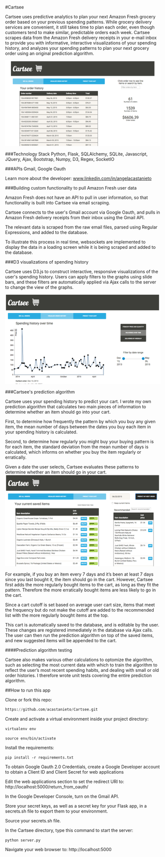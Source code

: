 #Cartsee

Cartsee uses predictive analytics to plan your next Amazon Fresh grocery order based on your previous spending patterns.  While grocery delivery services are convenient, it still takes time to plan each order, even though customers tend to make similar, predictable orders each week.  Cartsee scrapes data from the Amazon Fresh delivery receipts in your e-mail inbox to provide you with informative, interactive visualizations of your spending history, and analyzes your spending patterns to plan your next grocery order using an original prediction algorithm.  

![alt text](https://github.com/acastanieto/assets/blob/master/cartsee_orders.png "Cartsee orders page")

###Technology Stack
Python, Flask, SQLAlchemy, SQLite, Javascript, JQuery, Ajax, Bootstrap, Numpy, D3, Regex, SocketIO

###APIs
Gmail, Google Oauth

Learn more about the developer:  www.linkedin.com/in/angelacastanieto


###Building custom functionality to pull Amazon Fresh user data

Amazon Fresh does not have an API to pull in user information, so that functionality is built into Cartsee via email scraping.

Cartsee connects to the user's Gmail account via Google Oauth, and pulls in Amazon Fresh delivery receipts from their inbox using the Gmail API.  

The relevant data is scraped from the raw email files, parsed using Regular Expressions, and added to the database.

To illustrate this process in real time, websockets are implemented to display the data in a loading screen while it is being scraped and added to the database.


###D3 visualizations of spending history

Cartsee uses D3.js to construct interactive, responsive visualizations of the user's spending history.  Users can apply filters to the graphs using slide bars, and these filters are automatically applied via Ajax calls to the server to change the view of the graphs.  

![alt text](https://github.com/acastanieto/assets/blob/master/cartsee_d3.png "Cartsee D3 graph page")


###Cartsee's prediction algorithm

Cartsee uses your spending history to predict your cart.  I wrote my own prediction algorithm that calculates two main pieces of information to determine whether an item should go into your cart.  

First, to determine how frequently the pattern by which you buy any given item, the mean number of days between the dates you buy each item in your spending history is calculated.

Second, to determine how regularly you might buy your buying pattern is for each item, the standard deviation from the mean number of days is calculated, which informs on whether you buy the item regularly or erratically.  

Given a date the user selects, Cartsee evaluates these patterns to determine whether an item should go in your cart.  
![alt text](https://github.com/acastanieto/assets/blob/master/cartsee_prediction.png "Cartsee prediction page")

For example, if you buy an item every 7 days and it’s been at least 7 days since you last bought it, the item should go in the cart.  However, Cartsee first adds the more regularly bought items to the cart, as long as they fit the pattern. Therefore the more erratically bought items are less likely to go in the cart.  

Since a cart cutoff is set based on average user cart size, items that meet the frequency but do not make the cutoff are added to the recommended list with the more regularly bought items at the top.

This cart is automatically saved to the database, and is editable by the user.  These changes are registered immediately in the database via Ajax calls.  The user can then run the prediction algorithm on top of the saved items, and new suggested items will be appended to the cart.

####Prediction algorithm testing

Cartsee also makes various other calculations to optomize the algorithm, such as selecting the most current data with which to train the algorithm to reflect the user’s most recent spending habits, and dealing with small or old order histories.  I therefore wrote unit tests covering the entire prediction algorithm.  

##How to run this app

Clone or fork this repo:
```python
https://github.com/acastanieto/Cartsee.git
```

Create and activate a virtual environment inside your project directory:

`virtualenv env`

`source env/bin/activate`

Install the requirements:

`pip install -r requirements.txt`

To obtain Google Oauth 2.0 Credentials, create a Google Developer account to obtain a Client ID and Client Secret for web applications 

Edit the web applications section to set the redirect URI to: http://localhost:5000/return_from_oauth/

In the Google Developer Console, turn on the Gmail API.

Store your secret keys, as well as a secret key for your Flask app, in a secrets.sh file to export them to your environment.  

Source your secrets.sh file.

In the Cartsee directory, type this command to start the server:

`python server.py`

Navigate your web browser to: http://localhost:5000

